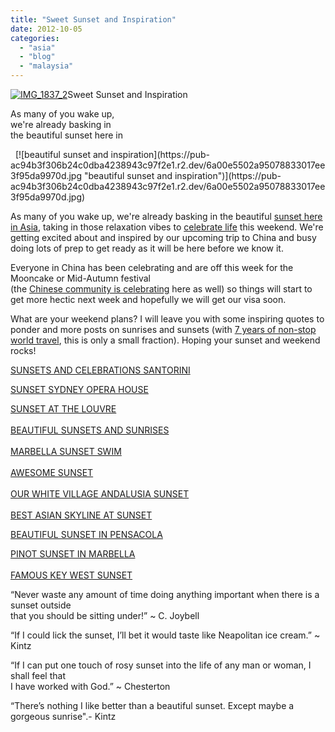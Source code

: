 ```yaml
---
title: "Sweet Sunset and Inspiration"
date: 2012-10-05
categories: 
  - "asia"
  - "blog"
  - "malaysia"
---
```


[![IMG_1837_2](https://pub-ac94b3f306b24c0dba4238943c97f2e1.r2.dev/6a00e5502a95078833017ee3f95e28970d.jpg "IMG_1837_2")](https://pub-ac94b3f306b24c0dba4238943c97f2e1.r2.dev/6a00e5502a95078833017ee3f95e28970d.jpg)Sweet Sunset and Inspiration

As many of you wake up,  
we're already basking in  
the beautiful sunset here in

<!--more-->   [![beautiful sunset and inspiration](https://pub-ac94b3f306b24c0dba4238943c97f2e1.r2.dev/6a00e5502a95078833017ee3f95da9970d.jpg "beautiful sunset and inspiration")](https://pub-ac94b3f306b24c0dba4238943c97f2e1.r2.dev/6a00e5502a95078833017ee3f95da9970d.jpg)  

  
As many of you wake up, we're already basking in the beautiful [sunset here in Asia](http://soultravelers3new.local/2012/03/finding-a-vacation-rental-apartment-in-penang-2.html "APARTMENT IN PENANG SUNSET VIEWS"), taking in those relaxation vibes to [celebrate life](http://soultravelers3new.local/2012/09/mother-daughter-bonding-tips-for-tweens.html "MOTHER DAUGHTER BONDING RITUALS") this weekend. We're getting excited about and inspired by our upcoming trip to China and busy doing lots of prep to get ready as it will be here before we know it.  
  
Everyone in China has been celebrating and are off this week for the Mooncake or Mid-Autumn festival  
(the [Chinese community is celebrating](http://soultravelers3new.local/2011/02/20-stunning-photos-chinese-new-year-georgetown-penang.html "chinese community celebrations georgetown penang") here as well) so things will start to get more hectic next week and hopefully we will get our visa soon.  
  
What are your weekend plans? I will leave you with some inspiring quotes to ponder and more posts on sunrises and sunsets (with [7 years of non-stop world travel](http://soultravelers3new.local/2012/01/amazing-family-world-tour.html "7 years of non-stop travel around the world"), this is only a small fraction). Hoping your sunset and weekend rocks!  
  
[SUNSETS AND CELEBRATIONS SANTORINI](http://soultravelers3new.local/2007/06/sunsets-celebra.html "SUNSETS AND CELEBRATIONS SANTORINI")  
  
[SUNSET SYDNEY OPERA HOUSE](http://soultravelers3new.local/2012/09/visiting-the-sydney-opera-house-must-see-australia-travel.html "SUNSET SYDNEY OPERA HOUSE")  
  
[SUNSET AT THE LOUVRE](http://soultravelers3new.local/2011/03/-family-travel-paris-france-louvre-photo.html#more "SUNSET AT THE LOUVRE ")  
[  
BEAUTIFUL SUNSETS AND SUNRISES](http://soultravelers3new.local/2011/11/beautiful-sunrises-and-sunsets.html "BEAUTIFUL SUNRISE AND SUNSETS")  
[  
MARBELLA SUNSET SWIM](http://soultravelers3new.local/2007/02/marbella-sunset.html "MARBELLA SUNSET SWIM")  
[  
AWESOME SUNSET](http://soultravelers3new.local/2012/05/awesome-sunset.html "AWESOME SUNSET")  
[  
OUR WHITE VILLAGE ANDALUSIA SUNSET  
](http://soultravelers3new.local/2010/03/family-travel-photo-spain-family-travel-sunset-on-road-trip-in-europe-andalusia-4hww-rolf-potts-tim-.html "ANDALUSIA SUNSET")  
[BEST ASIAN SKYLINE AT SUNSET](http://soultravelers3new.local/2012/08/best-asian-skyline-at-sunset.html "BEST ASIAN SKYLINE SUNSET")  
  
[BEAUTIFUL SUNSET IN PENSACOLA](http://soultravelers3new.local/2012/08/beautiful-sunset-in-pensacola-florida.html "BEAUTIFUL SUNSET PENSACOLA")  
  
[PINOT SUNSET IN MARBELLA](http://soultravelers3new.local/2007/03/pinot-sunset-in.html "PINOT SUNSET IN MARBELLA")  
[  
FAMOUS KEY WEST SUNSET](http://soultravelers3new.local/2012/09/world-famous-key-west-sunset.html "FAMOUS KEY WEST SUNSET")  
  

“Never waste any amount of time doing anything important when there is a sunset outside  
that you should be sitting under!” ~ C. Joybell  
  
  
“If I could lick the sunset, I’ll bet it would taste like Neapolitan ice cream.” ~ Kintz  
  
  
“If I can put one touch of rosy sunset into the life of any man or woman, I shall feel that  
I have worked with God.” ~ Chesterton  
  
  
“There’s nothing I like better than a beautiful sunset. Except maybe a gorgeous sunrise".\- Kintz

